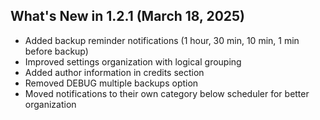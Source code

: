 ## What's New in 1.2.1 (March 18, 2025)

- Added backup reminder notifications (1 hour, 30 min, 10 min, 1 min before backup)
- Improved settings organization with logical grouping
- Added author information in credits section
- Removed DEBUG multiple backups option
- Moved notifications to their own category below scheduler for better organization
